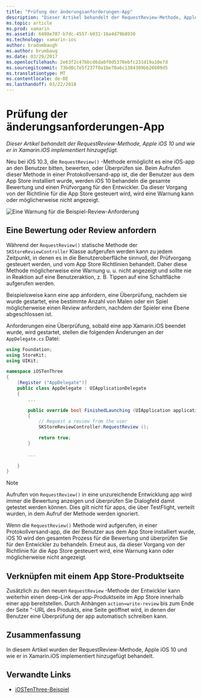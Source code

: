 ```yaml
---
title: "Prüfung der änderungsanforderungen-App"
description: "Dieser Artikel behandelt der RequestReview-Methode, Apple iOS 10 und wie er in Xamarin.iOS implementiert hinzugefügt."
ms.topic: article
ms.prod: xamarin
ms.assetid: 6408e707-b7dc-4557-b931-16a4d79b8930
ms.technology: xamarin-ios
author: bradumbaugh
ms.author: brumbaug
ms.date: 03/29/2017
ms.openlocfilehash: 2e63f2c47bbcd6da0f0d5370ebfc231d19a10e7d
ms.sourcegitcommit: 73bd0c7e5f237f0a1be70a6c1384309bb26609d5
ms.translationtype: MT
ms.contentlocale: de-DE
ms.lasthandoff: 03/22/2018
---
```

# <a name="request-app-review"></a>Prüfung der änderungsanforderungen-App

_Dieser Artikel behandelt der RequestReview-Methode, Apple iOS 10 und wie er in Xamarin.iOS implementiert hinzugefügt._

Neu bei iOS 10.3, die `RequestReview()` -Methode ermöglicht es eine iOS-app an den Benutzer bitten, bewerten, oder Überprüfen sie. Beim Aufrufen dieser Methode in einer Protokollversand-app ist, die der Benutzer aus dem App Store installiert wurde, werden iOS 10 behandeln die gesamte Bewertung und einen Prüfvorgang für den Entwickler. Da dieser Vorgang von der Richtlinie für die App Store gesteuert wird, wird eine Warnung kann oder möglicherweise nicht angezeigt.

![](request-app-review-images/review01.png "Eine Warnung für die Beispiel-Review-Anforderung")

## <a name="requesting-a-rating-or-review"></a>Eine Bewertung oder Review anfordern

Während der `RequestReview()` statische Methode der `SKStoreReviewController` Klasse aufgerufen werden kann zu jedem Zeitpunkt, in denen es in die Benutzeroberfläche sinnvoll, der Prüfvorgang gesteuert werden, und vom App Store Richtlinien behandelt. Daher diese Methode möglicherweise eine Warnung u. u. nicht angezeigt und sollte nie in Reaktion auf eine Benutzeraktion, z. B. Tippen auf eine Schaltfläche aufgerufen werden.

Beispielsweise kann eine app anfordern, eine Überprüfung, nachdem sie wurde gestartet, eine bestimmte Anzahl von Malen oder ein Spiel möglicherweise einen Review anfordern, nachdem der Spieler eine Ebene abgeschlossen ist.

Anforderungen eine Überprüfung, sobald eine app Xamarin.iOS beendet wurde, wird gestartet, stellen die folgenden Änderungen an der `AppDelegate.cs` Datei:

```csharp
using Foundation;
using StoreKit;
using UIKit;

namespace iOSTenThree
{
    [Register ("AppDelegate")]
    public class AppDelegate : UIApplicationDelegate
    {
        ...

        public override bool FinishedLaunching (UIApplication application, NSDictionary launchOptions)
        {
            // Request a review from the user
            SKStoreReviewController.RequestReview ();

            return true;
        }
        
        ...
        
    }
}
```

> [!NOTE]
> Aufrufen von `RequestReview()` in eine unzureichende Entwicklung app wird immer die Bewertung anzeigen und überprüfen Sie Dialogfeld damit getestet werden können. Dies gilt nicht für apps, die über TestFlight, verteilt wurden, in dem Aufruf der Methode werden ignoriert.

Wenn die `RequestReview()` Methode wird aufgerufen, in einer Protokollversand-app, die der Benutzer aus dem App Store installiert wurde, iOS 10 wird den gesamten Prozess für die Bewertung und überprüfen Sie für den Entwickler zu behandeln. Erneut aus, da dieser Vorgang von der Richtlinie für die App Store gesteuert wird, eine Warnung kann oder möglicherweise nicht angezeigt.

## <a name="linking-to-an-app-store-product-page"></a>Verknüpfen mit einem App Store-Produktseite 

Zusätzlich zu den neuen `RequestReview` -Methode der Entwickler kann weiterhin einen deep-Link der app-Produktseite im App Store innerhalb einer app bereitstellen. Durch Anhängen `action=write-review` bis zum Ende der Seite "-URL des Produkts, eine Seite geöffnet wird, in denen der Benutzer eine Überprüfung der app automatisch schreiben kann. 

## <a name="summary"></a>Zusammenfassung

In diesem Artikel wurden der RequestReview-Methode, Apple iOS 10 und wie er in Xamarin.iOS implementiert hinzugefügt behandelt.



## <a name="related-links"></a>Verwandte Links

- [iOSTenThree-Beispiel](https://developer.xamarin.com/samples/ios/iOS10/iOSTenThree)
